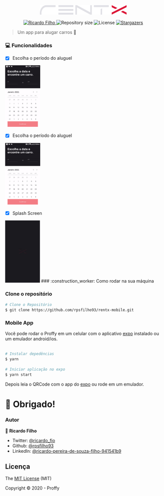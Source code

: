 <p align="center">
   <img src="./.github/Logotipo.png" alt="Rentx" width="280"/>
</p>

<p align="center">	
  <a href="https://www.linkedin.com/in/ricardo-pereira-de-souza-filho-941541b9/">
      <img alt="Ricardo Filho" src="https://img.shields.io/badge/-rpsfilho93-dc1637?style=flat&logo=Linkedin&logoColor=white" />
   </a>
  
  <img alt="Repository size" src="https://img.shields.io/github/repo-size/rpsfilho93/rentx-mobile?color=dc1637">
  
  <img alt="License" src="https://img.shields.io/badge/license-MIT-dc1637">
  
  <a href="https://github.com/rpsfilho93/proffy/stargazers">
    <img alt="Stargazers" src="https://img.shields.io/github/stars/rpsfilho93/rentx-mobile?color=dc1637&logo=github">
  </a>
</p>

>  Um app para alugar carros :car:

### :computer: Funcionalidades
- [x] Escolha o período do aluguel
<img src="./.github/calendar.gif" height="200">

- [x] Escolha o período do aluguel
<img src="./.github/calendar.gif" height="200">

- [x] Splash Screen
<img src="./.github/rentxsplashscreen.gif" height="200">
### :construction_worker: Como rodar na sua máquina

### Clone o repositório
```bash
# Clone o Repositório
$ git clone https://github.com/rpsfilho93/rentx-mobile.git
```

### Mobile App
Você pode rodar o Proffy em um celular com o aplicativo [expo](https://play.google.com/store/apps/details?id=host.exp.exponent) instalado ou um emulador android/ios.

```bash

# Instalar depedências
$ yarn

# Iniciar aplicação no expo
$ yarn start
```
Depois leia o QRCode com o app do [expo](https://play.google.com/store/apps/details?id=host.exp.exponent) ou rode em um emulador.

# :tada: Obrigado!

### Autor

👤 **Ricardo Filho**

- Twitter: [@ricardo_fio](https://twitter.com/ricardo_fio)
- Github: [@rpsfilho93](https://github.com/rpsfilho93)
- LinkedIn: [@ricardo-pereira-de-souza-filho-941541b9](https://www.linkedin.com/in/ricardo-pereira-de-souza-filho-941541b9)

## Licença

The [MIT License]() (MIT)

Copyright :copyright: 2020 - Proffy
